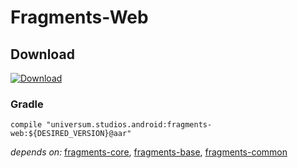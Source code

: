 Fragments-Web
===============

## Download ##
[![Download](https://api.bintray.com/packages/universum-studios/android/universum.studios.android%3Afragments/images/download.svg)](https://bintray.com/universum-studios/android/universum.studios.android%3Afragments/_latestVersion)

### Gradle ###

    compile "universum.studios.android:fragments-web:${DESIRED_VERSION}@aar"

_depends on:_
[fragments-core](https://github.com/universum-studios/android_fragments/tree/master/library-core),
[fragments-base](https://github.com/universum-studios/android_fragments/tree/master/library-base),
[fragments-common](https://github.com/universum-studios/android_fragments/tree/master/library-common)